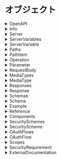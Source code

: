 # オブジェクト

<details><summary>OpenAPI</summary>

## OpenAPI

OpenAPIスキーマの親のオブジェクト。

```yaml
openapi: <openapi_version>
info:
  Info  # required
servers:
  - Server
paths:  # required
  Paths
components:
  Components
security:
  - SecurityRequirement
tags:
  - Tag
externalDocs:
  ExternalDocumentation
```

### パラメータ

<details><summary>&lt;openapi_version&gt;</summary>

#### &lt;openapi_version&gt;

`OpenAPI`仕様のバージョンを指定します。

セマンティックバージョン形式。

現在利用可能なバージョンは3.0.0, 3.0.1, 3.0.2, 3.0.3です。

</details>

</details>

<details><summary>Info</summary>

## Info

`API`関するメタ情報を提供します。

```yaml
title: <api_title>  # required
description: <api_description>
version: <api_version>  # required
termesOfService: <terms_of_service_path>
```

### パラメータ

<details><summary>&lt;api_title&gt;</summary>

#### &lt;api_title&gt;

`API`名を指定する

</details>

<details><summary>&lt;api_description&gt;</summary>

#### &lt;api_description&gt;

APIの説明を記述します。

複数行にすることができ、`Markdown`の`CommonMark`を

サポートしています。

</details>

<details><summary>&lt;api_version&gt;</summary>

#### &lt;api_version&gt;

APIのバージョンを指定する。

`<major>.<minor>.<patch>`のようなセマンティックバージョニング

以外にも`1.0-beta`や`2017-07-25`のようにも指定できます。

</details>

<details><summary>terms_of_service_path</summary>

#### terms_of_service_path

利用規約への相対パスを記述

</details>

</details>

<details><summary>Server</summary>

## Server

ターゲットサーバーの接続情報を提供します。

本番サーバーやサンドボックスサーバーなど複数のサーバー

を定義、上書きします。

```yaml
url: <server_url>  # required
description: <server_description>
variables:
  ServerVariables
```

### パラメータ　

<details><summary>&lt;server_url&gt;</summary>

#### &lt;server_url&gt;

ベースのURLを指定します。

`RFC3986`に準拠しており、通常は次のようになります。

`[<scheme>://<host>[:<port>]][/<path>]`

`serverse`が省略され他場合、デフォルトは`/`です。

`path`のみを指定した場合、 ホストはローカルサーバーに

対して解決されます。

##### 備考

<details><summary>scheme</summary>

##### scheme

- https
- http
- ws
- wss

</details>

<details><summary>host</summary>

##### host

ホストはIPアドレスにも対応しています。

</details>

</details>

<details><summary>&lt;server_description&gt;</summary>

#### &lt;server_description&gt;

サーバーの説明を記述します。

`CommonMark`というマークダウンをサポートしていて複数行記述できます。

</details>

### 例

<details><summary>サーバーのオーバーライド</summary>

#### サーバーのオーバーライド

一部のエンドポイントがほかのAPIとは異なるサーバーや

ベースパスを使用する場合に、グローバルの`servers`を

上書きできます。

```yaml
servers:
  - url: https://api.example.com/v1
paths:
  /files:
    description: File upload and download operations
    servers:
      - url: https://files.example.com
        description: Override base path for all operations with the /files path
  /ping:
    get:
      servers:
        - url: https://echo.example.com
          description: Override base path for the GET /ping operation
```

</details>

</details>

<details><summary>ServerVariables</summary>

## ServerVariables

サーバー変数を定義する。

```yaml
<varaible>:
  ServerVariable
[...]
```

### パラメータ

<details><summary>&lt;variable&gt;</summary>

#### &lt;variable&gt;

サーバー変数名。

</details>

</details>

<details><summary>ServerVariable</summary>

## ServerVariable

サーバー変数の属性を指定する。

サーバー変数は`url`のテンプレートを置換します。

```yaml
enum:
  - <enum_value>
default: <default_value>  # default_value
description: <variable_description>
```

### パラメータ

<details><summary>&lt;enum_value&gt;</summary>

#### &lt;enum_value&gt;

列挙型の要素を指定します。

</details>

<details><summary>&lt;default_value&gt;</summary>

#### &lt;default_value&gt;

サーバー変数のデフォルト値。

</details>

<details><summary>&lt;variable_description&gt;</summary>

#### &lt;variable_description&gt;

サーバー変数の説明を記述します。

複数行のマークダウンを使用できます。

</details>

### 例

<details><summary>HTTPSおよびHTTP</summary>

#### HTTPSおよびHTTP

```yaml
servers:
  - url: '{protocol}://api.example.com'
    variables:
      protocol:
        enum:
          - http
          - https
        default: https
```

</details>

<details><summary>ProductionとDevelopmentとStaging</summary>

#### ProductionとDevelopmentとStaging

```yaml
servers:
  - url: https://{environment}.example.com/v2
    variables:
      environment:
        default: api    # Production server
        enum:
          - api         # Production server
          - api.dev     # Development server
          - api.staging # Staging server
```

</details>

<details><summary>SaaSとOn-Premise</summary>

#### SaaSとOn-Premise

```yaml
servers:
  - url: '{server}/v1'
    variables:
      server:
        default: https://api.example.com  # SaaS server
```

</details>

<details><summary>リージョンごと</summary>

#### リージョンごと

```yaml
servers:
  - url: https://{region}.api.cognitive.microsoft.com
    variables:
      region:
        default: westus
        enum:
          - westus
          - eastus2
          - westcentralus
          - westeurope
          - southeastasia
```

</details>

</details>

<details><summary>Paths</summary>

## Paths

エンドポイントを定義する。

```yaml
<path>:
  PathItem
[...]
```

### パラメータ

<details><summary>&lt;path&gt;</summary>

#### &lt;path&gt;

エンドポイントへの相対パスを入れます。

パスパラメータを含むテンプレートを使用する場合は、

`{<parameter_name>}`のように中括弧で囲った部分が

置換されます。

</details>

</details>

<details><summary>PathItem</summary>

## PathItem

エンドポイントを定義できます。

```yaml
summary: <path_summary>
description: <path_description>
servers:
  - Server
get:
  Operation
post:
  Operation
put:
  Operation
patch:
  Operation
delete:
  Operation
options:
  Operation
head:
  Operation
trace:
  Operation
```

### パラメータ

<details><summary>&lt;path_summary&gt;</summary>

#### &lt;path_summary&gt;

エンドポイントの概要。

</details>

<details><summary>&lt;path_description&gt;</summary>

#### &lt;path_description&gt;

エンドポイントの説明を記述する。

マークダウンを使用できます。

</details>

</details>

<details><summary>Operation</summary>

## Operation

操作関数の設定

```yaml
tags:
  - <operation_tag>
summary: <operation_summary>
description: <operation_discripton>
servers:
  - Server
parameters:
  - Parameter | Reference
requestBody:
  RequestBody | Reference
responses:  # required
  Responses
```

### パラメータ

<details><summary>&lt;operation_tag&gt;</summary>

#### &lt;operation_tag&gt;

操作にタグをつけます。

</details>

<details><summary>&lt;operation_summary&gt;</summary>

#### &lt;operation_summary&gt;

操作の概要。

</details>

<details><summary>&lt;operation_description&gt;</summary>

#### &lt;operation_description&gt;

操作の詳細。マークダウンをサポート。

</details>

</details>

<details><summary>Parameter</summary>

## Parameter

パラメータの属性を設定する。

```yaml
name: <parameter_name>  # required
in: <parameter_in>  # required
description: <parameter_description>
required: <parameter_required>
schema:
    Schema | Reference
```

### パラメータ

<details><summary>&lt;parameter_name&gt;</summary>

#### &lt;parameter_name&gt;

パラメータ名

</details>

<details><summary>&lt;parameter_in&gt;</summary>

#### &lt;parameter_in&gt;

パラメータの種類。

- query
- header
- path
- cookie

</details>

<details><summary>&lt;parameter_description&gt;</summary>

3### &lt;parameter_description&gt;

パラメータの説明。マークダウンをサポート。

</details>

<details><summary>&lt;parameter_required&gt;</summary>

#### &lt;parameter_required&gt;

必須パラメータかどうかの真偽値。

</details>

</details>

<details><summary>RequestBody</summary>

## RequestBody

```yaml
description: <request_body_description>
content:  # required
  MediaTypes
required: <request_body_required>
```

### パラメータ

<details><summary>&lt;request_body_description&gt;</summary>

#### &lt;request_body_description&gt;

リクエストボディの説明文。マークダウンをサポート

</details>

<details><summary>&lt;request_body_required&gt;</summary>

#### &lt;request_body_required&gt;

リクエストボディが必須かどうかのパラメータ

</details>

</details>

<details><summary>MediaTypes</summary>

## MediaTypes

メディアタイプごとのリクエストやレスポンスを定義します。


```yaml
<media_type>:
  MediaType
  [...]
```

### パラメータ

<details><summary>media_type</summary>

#### &lt;media_type&gt;

メディアタイプを指定する。`RFC6838`に準拠している必要があります。

ベンダー固有も使用できます。

- application/json
- application/xml
- application/x-www-form-urlencoded
- multipart/form-data
- text/plain; charset=utl-8
- text/html
- application/pdf
- image/png

</details>

### 例

<details><summary>複数のメディアタイプに同じスキーマを使用する。</summary>

#### 複数のメディアタイプに同じスキーマを使用する。

```yaml
paths:
  /employees:
    get:
      responses:
        '200':      # Response
          description: OK
          content:  # Response body
            application/json:  # Media type
             schema: 
               $ref: '#/components/schemas/Employee'    # Reference to object definition
            application/xml:   # Media type
             schema: 
               $ref: '#/components/schemas/Employee'    # Reference to object definition
components:
  schemas:
    Employee:      # Object definition
      type: object
      properties:
        id:
          type: integer
        name:
          type: string
        fullTime: 
          type: boolean
```

</details>

<details><summary>プレースホルダを使用する。</summary>

#### プレースホルダを使用する。

`*/*`や`application/*`、`image/*`などのプレースホルダーを使用できます。

```yaml
paths:
  /info/logo:
    get:
      responses:
        '200':           # Response
          description: OK
          content:       # Response body
            image/*:     # Media type
             schema: 
               type: string
               format: binary
```

</details>

</details>

<details><summary>MediaType</summary>

## MediaType

メディアの内容を定義します。

```yaml
schema:
  Schema | Reference
```

</details>

<details><summary>Responses</summary>

## Responses

HTTPステータスコードに期待されるレスポンスを

マッピングします。

```yaml
default:
  Response | Reference
<http_status_code>:
  Response | Reference
  [...]
```

### パラメータ

<details><summary>&lt;http_status_code&gt;</summary>

HTTPステータスコードを記述する。

</details>

</details>

<details><summary>Response</summary>

## Response

レスポンスを定義する。

```yaml
Resopnse:
  description: <response_description>  # required
  content: MediaType
```

### パラメータ

<details><summary>response_description</summary>

レスポンスの説明

</details>

</details>

<details><summary>Schemas</summary>

## Schemas

スキーマを複数定義する。

```yaml
<schema_name>:
  Schema
  [...]
```

### パラメータ

<details><summary>&lt;schema_name&gt;</summary>

#### &lt;schema_name&gt;

スキーマの名前

</details>

</details>

<details><summary>Schema</summary>

## Schema

スキーマを定義する。

```yaml
type: <schema_type>
format: <type_format>
minimum: <schema_minimum>
maximum: <schema_maximum>
properties: Schema
example: <schema_example> | Example | Reference
required:
  - <required_param>
```

### パラメータ

<details><summary>&lt;schema_type&gt;</summary>

#### &lt;schema_type&gt;

スキーマの型

</details>

<details><summary>&lt;format&gt;</summary>

#### &lt;format&gt;

型のフォーマットを指定する。

</details>

<details><summary>&lt;schema_minimum&gt;</summary>

#### &lt;schema_minimum&gt;

スキーマの最小値を定義する。

</details>

<details><summary>&lt;schema_maximum&gt;</summary>

#### &lt;schema_maximum&gt;

スキーマの最大値を定義する。

</details>

<details><summary>&lt;schema_example&gt;</summary>

#### &lt;schema_example&gt;

スキーマの値の例を示す。

</details>

<details><summary>&lt;required_param&gt;</summary>

#### &lt;required_param&gt;

必須のパラメータ名

</details>

</details>

<details><summary>Example</summary>

## Example

スキーマの例を指定する。

```yaml
value: Any
```

</details>

<details><summary>Reference</summary>

## Reference

内部および外部で、モデルを参照する。

```yaml
$ref: '<reference>'  # required
```

### パラメータ

<details><summary>&lt;reference&gt;</summary>

#### &lt;reference&gt;

参照先。フォーマットは`json`参照に基づく。

`[<external_file_path>][#<internal_json_path>]`

### 例

<details><summary>内部ファイルのコンポーネントのドキュメント</summary>

#### 内部ファイルのコンポーネントのドキュメント

```yaml
$ref: '#/components/schemas/Pet'
```

</details>

<details><summary>外部ファイルのドキュメント</summary>

#### 外部ファイルのドキュメント

```yaml
$ref: Pet.yaml
```

</details>

<details><summary>外部ファイルと相対ドキュメント</summary>

#### 外部ファイルと相対ドキュメント

```yaml
$ref: definitions.yaml#/Pet
```

</details>

</details>

</details>

<details><summary>Components</summary>

## Components

```yaml
schemas:
  Schemas
securitySchemes:
  SecuritySchemes
```

</details>

<details><summary>SecuritySchemes</summary>

## SecuritySchemes

使用できるセキュリティ構成を定義する。

```yaml
<scheme_name>:
  SecurityScheme | Reference
```

### パラメータ

<details><summary>&lt;scheme_name&gt;</summary>

#### &lt;scheme_name&gt;

定義するセキュリティスキームの名前

</details>

</details>

<details><summary>SecurityScheme</summary>

## SecurityScheme

セキュリティ構成を定義します。

```yaml
type: <scheme_type>  # required
description: <scheme_description>
flows:
  OAuthFlowsObject
```

### パラメータ

<details><summary>&lt;scheme_type&gt;</summary>

#### &lt;scheme_type&gt;

セキュリティ構成の種類を指定します。

- apiKey
- http
- oauth2
- openIdConnect

</details>

<details><summary>&lt;scheme_description&gt;</summary>

#### &lt;scheme_description&gt;

セキュリティ構成の説明。マークダウンをサポートしています。

</details>

</details>

<details><summary>OAuthFlows</summary>

## OAuthFlows

セキュリティ構成に`oauth2`を選択したときに

定義しなければならない工程の定義。

```yaml
authorizationCode:
  OAuthFlow
```

</details>

<details><summary>OAuthFlow</summary>

## OAuthFlow

```yaml
authorizationUrl: <authorization_url>  #required
tokenUrl: <token_url>  # required
scopes:
  Scopes
```

### パラメータ

<details><summary>&lt;authorization_url&gt;</summary>

#### &lt;authorization_url&gt;

認証URLの相対パス。

</details>

<details><summary>&lt;token_url&gt;</summary>

#### &lt;token_url&gt;

トークンURLの相対パス

</details>

</details>

<details><summary>Scopes</summary>

## Scopes

```yaml
<scope_name>: <scope_description>
```

### パラメータ

<details><summary>&lt;scope_name&gt;</summary>

#### &lt;scope_name&gt;

スコープ名

</details>

<details><summary>&lt;scope_description&gt;</summary>

#### &lt;scope_description&gt;

スコープの説明

</details>

</details>

<details><summary>SecurityRequirement</summary>

## SecurityRequirement

```yaml
<scheme_name>:
  - <scope>
```

### パラメータ

<details><summary>&lt;scheme_name&gt;</summary>

#### &lt;scheme_name&gt;

定義したセキュリティ構成の名前

</details>

<details><summary>&lt;scope&gt;</summary>

#### &lt;scope&gt;

`oauth2`と`openConnectId`の場合は、利用可能な

スコープを渡す。それ以外のセキュリティ構成は

`[]`と空のリストを渡す必要がある。

</details>

</details>

<details><summary>ExternalDocumentation</summary>

## ExternalDocumentation

拡張ドキュメントのための外部リソースを指定する。

```yaml
url: <doc_url>  # required
description: <doc_description>
```

### パラメータ

<details><summary>&lt;doc_url&gt;</summary>

#### &lt;doc_url&gt;

拡張ドキュメントの相対パス。

</details>

<details><summary>&lt;doc_description&gt;</summary>

#### &lt;doc_description&gt;

ドキュメントの説明を指定する。

</details>

</details>
